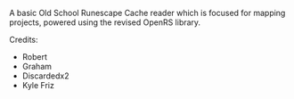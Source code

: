 A basic Old School Runescape Cache reader which is focused for mapping projects, powered using the revised OpenRS library.

Credits:
- Robert
- Graham
- Discardedx2
- Kyle Friz

